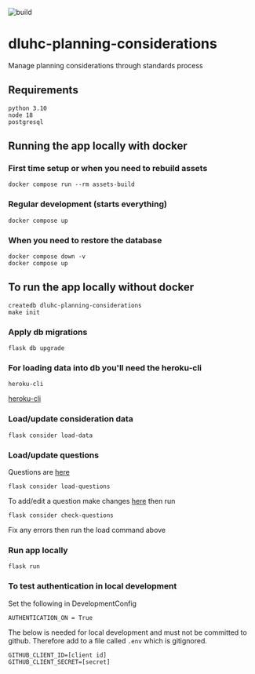 ![build](https://github.com/digital-land/dluhc-planning-considerations/actions/workflows/python-app.yml/badge.svg)

# dluhc-planning-considerations
Manage planning considerations through standards process


## Requirements

    python 3.10
    node 18
    postgresql


## Running the app locally with docker

### First time setup or when you need to rebuild assets

    docker compose run --rm assets-build

### Regular development (starts everything)

    docker compose up

### When you need to restore the database

    docker compose down -v
    docker compose up


## To run the app locally without docker

    createdb dluhc-planning-considerations
    make init

### Apply db migrations
    flask db upgrade


### For loading data into db you'll need the heroku-cli

    heroku-cli

[heroku-cli](https://devcenter.heroku.com/articles/heroku-cli)


### Load/update consideration data

    flask consider load-data

### Load/update questions

Questions are [here](application/question_sets.py)

    flask consider load-questions

To add/edit a question make changes [here](application/question_sets.py) then run

    flask consider check-questions

Fix any errors then run the load command above

### Run app locally

    flask run


### To test authentication in local development

Set the following in DevelopmentConfig

    AUTHENTICATION_ON = True

The below is needed for local development and must not be committed to github. Therefore
add to a file called ```.env``` which is gitignored.

    GITHUB_CLIENT_ID=[client id]
    GITHUB_CLIENT_SECRET=[secret]
